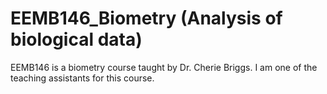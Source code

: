 # EEMB146_Biometry (Analysis of biological data)
EEMB146 is a biometry course taught by Dr. Cherie Briggs. I am one of the teaching assistants for this course.
